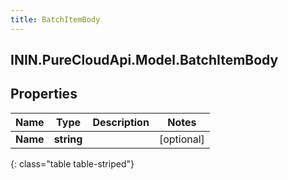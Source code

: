 ```yaml
---
title: BatchItemBody
---
```

## ININ.PureCloudApi.Model.BatchItemBody

## Properties

|Name | Type | Description | Notes|
|------------ | ------------- | ------------- | -------------|
| **Name** | **string** |  | [optional] |
{: class="table table-striped"}


